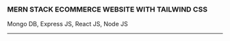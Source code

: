 <h3>MERN STACK ECOMMERCE WEBSITE WITH TAILWIND CSS </h3>
<p>Mongo DB, Express JS, React JS, Node JS</p>
<hr>



